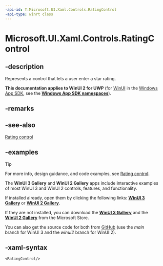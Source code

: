 ```yaml
---
-api-id: T:Microsoft.UI.Xaml.Controls.RatingControl
-api-type: winrt class
---
```

<!-- Class syntax.
public class RatingControl : Control, Control
-->

# Microsoft.UI.Xaml.Controls.RatingControl

## -description

Represents a control that lets a user enter a star rating.

**This documentation applies to WinUI 2 for UWP** (for [WinUI](/windows/apps/winui/winui3/) in the [Windows App SDK](/windows/apps/windows-app-sdk/), see the **[Windows App SDK namespaces](/windows/windows-app-sdk/api/winrt/)**).

## -remarks

## -see-also

[Rating control](/windows/uwp/controls-and-patterns/rating)

## -examples

> [!TIP]
> For more info, design guidance, and code examples, see [Rating control](/windows/apps/design/controls/rating).
>
> The **WinUI 3 Gallery** and **WinUI 2 Gallery** apps include interactive examples of most WinUI 3 and WinUI 2 controls, features, and functionality.
>
> If installed already, open them by clicking the following links: [**WinUI 3 Gallery**](winui3gallery:/item/RatingControl) or [**WinUI 2 Gallery**](winui2gallery:/item/RatingControl).
>
> If they are not installed, you can download the [**WinUI 3 Gallery**](https://www.microsoft.com/store/productId/9P3JFPWWDZRC) and the [**WinUI 2 Gallery**](https://www.microsoft.com/store/productId/9MSVH128X2ZT) from the Microsoft Store.
>
> You can also get the source code for both from [GitHub](https://github.com/Microsoft/WinUI-Gallery) (use the *main* branch for WinUI 3 and the *winui2* branch for WinUI 2).



## -xaml-syntax

```xaml
<RatingControl/>
```
